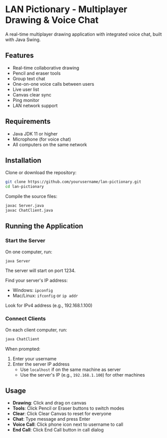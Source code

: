 # LAN Pictionary - Multiplayer Drawing & Voice Chat

A real-time multiplayer drawing application with integrated voice chat, built with Java Swing.

## Features

- Real-time collaborative drawing
- Pencil and eraser tools
- Group text chat
- One-on-one voice calls between users
- Live user list
- Canvas clear sync
- Ping monitor
- LAN network support

## Requirements

- Java JDK 11 or higher
- Microphone (for voice chat)
- All computers on the same network

## Installation

Clone or download the repository:

```bash
git clone https://github.com/yourusername/lan-pictionary.git
cd lan-pictionary
```

Compile the source files:

```bash
javac Server.java
javac ChatClient.java
```

## Running the Application

### Start the Server

On one computer, run:

```bash
java Server
```

The server will start on port 1234.

Find your server's IP address:
- Windows: `ipconfig`
- Mac/Linux: `ifconfig` or `ip addr`

Look for IPv4 address (e.g., 192.168.1.100)

### Connect Clients

On each client computer, run:

```bash
java ChatClient
```

When prompted:
1. Enter your username
2. Enter the server IP address
   - Use `localhost` if on the same machine as server
   - Use the server's IP (e.g., `192.168.1.100`) for other machines

## Usage

- **Drawing**: Click and drag on canvas
- **Tools**: Click Pencil or Eraser buttons to switch modes
- **Clear**: Click Clear Canvas to reset for everyone
- **Chat**: Type message and press Enter
- **Voice Call**: Click phone icon next to username to call
- **End Call**: Click End Call button in call dialog

